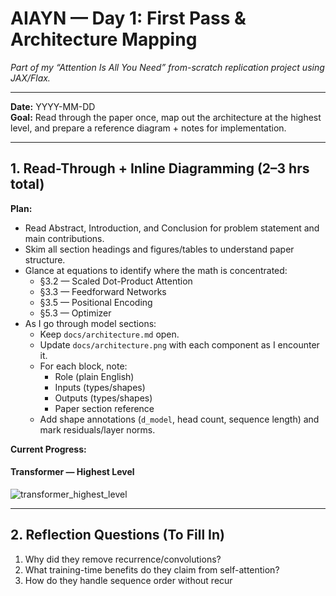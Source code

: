 # AIAYN — Day 1: First Pass & Architecture Mapping  
*Part of my “Attention Is All You Need” from-scratch replication project using JAX/Flax.*

---

**Date:** YYYY-MM-DD  
**Goal:** Read through the paper once, map out the architecture at the highest level, and prepare a reference diagram + notes for implementation.

---

## 1. Read-Through + Inline Diagramming (2–3 hrs total)

**Plan:**
- Read Abstract, Introduction, and Conclusion for problem statement and main contributions.
- Skim all section headings and figures/tables to understand paper structure.
- Glance at equations to identify where the math is concentrated:
  - §3.2 — Scaled Dot-Product Attention
  - §3.3 — Feedforward Networks
  - §3.5 — Positional Encoding
  - §5.3 — Optimizer
- As I go through model sections:
  - Keep `docs/architecture.md` open.
  - Update `docs/architecture.png` with each component as I encounter it.
  - For each block, note:
    - Role (plain English)
    - Inputs (types/shapes)
    - Outputs (types/shapes)
    - Paper section reference
  - Add shape annotations (`d_model`, head count, sequence length) and mark residuals/layer norms.

**Current Progress:**  
#### Transformer — Highest Level
![transformer_highest_level](../images/transformer_highest_level.png)

---

## 2. Reflection Questions (To Fill In)
1. Why did they remove recurrence/convolutions?  
2. What training-time benefits do they claim from self-attention?  
3. How do they handle sequence order without recur
